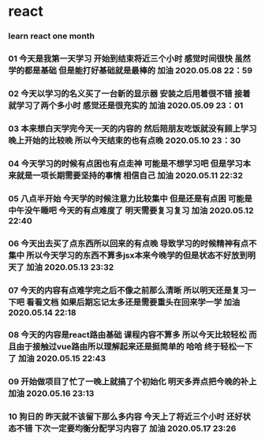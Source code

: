 # react

### learn react one month

### 01 今天是我第一天学习 开始到结束将近三个小时 感觉时间很快 虽然学的都是基础 但是能打好基础就是最棒的 加油 2020.05.08 22：59
### 02 今天以学习的名义买了一台新的显示器 安装之后用着很不错 接着就学习了两个多小时 感觉还是很充实的 加油 2020.05.09 23：01
### 03 本来想白天学完今天一天的内容的 然后陪朋友吃饭就没有顾上学习 晚上开始的比较晚 所以今天结束的也有点晚 2020.05.10 23：30
### 04 今天学习的时候有点困也有点走神 可能是不想学习吧 但是学习本来就是一项长期需要坚持的事情 相信自己 加油 2020.05.11 22:32
### 05 八点半开始 今天学的时候注意力比较集中 但是还是有点困 可能是中午没午睡吧 今天的有点难度了 明天需要复习复习 加油 2020.05.12 22:40
### 06 今天出去买了点东西所以回来的有点晚 导致学习的时候精神有点不集中 所以今天学习的东西不算多jsx本来今晚学的但是状态不好放到明天了 加油 2020.05.13 23:32
### 07 今天的内容有点难学完之后不像之前那么清晰 所以明天还是复习一下吧 看看文档 如果后期忘记太多还是需要重头在回来学一学 加油 2020.05.14 22:18
### 08 今天的内容是react路由基础 课程内容不算多 所以今天比较轻松 而且由于接触过vue路由所以理解起来还是挺简单的 哈哈 终于轻松一下了 加油 2020.05.15 22:43
### 09 开始做项目了忙了一晚上就搞了个初始化 明天多弄点把今晚的补上 加油 2020.05.16 23:13
### 10 狗日的 昨天就不该留下那么多内容 今天上了将近三个小时 还好状态不错 下次一定要均衡分配学习内容了  加油 2020.05.17 23:26
